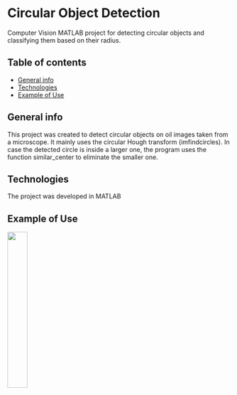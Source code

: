 # Circular Object Detection
Computer Vision MATLAB project for detecting circular objects and classifying them based on their radius.

## Table of contents
* [General info](#general-info)
* [Technologies](#technologies)
* [Example of Use](#example-of-use)

## General info
This project was created to detect circular objects on oil images taken from a microscope. It mainly uses the circular Hough transform (imfindcircles).
In case the detected circle is inside a larger one, the program uses the function similar_center to eliminate the smaller one.

## Technologies
The project was developed in MATLAB

## Example of Use
<img src="https://github.com/ikaratsoris/circular-object-detection/tree/main/sample/bags 008.jpg?raw=true" width="30%">
